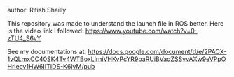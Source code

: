 author: Ritish Shailly

This repository was made to understand the launch file in ROS better.
Here is the video link I followed:
https://www.youtube.com/watch?v=0-zTU4_S6vY

See my documentations at: https://docs.google.com/document/d/e/2PACX-1vQLmxCC40SK4Tv4WTBoxLlrniVHKvPcYR9paRUiBVaqZSSvvAXw9eVPpOHriecv1HW6IITIDS-K6jvM/pub


